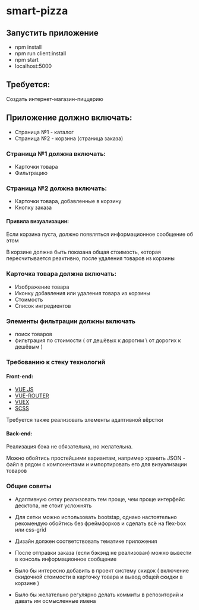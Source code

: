 # smart-pizza

## Запустить приложение
- npm install
- npm run client:install
- npm start
- localhost:5000

## Требуется:

Создать интернет-магазин-пиццерию

## Приложение должно включать:
- Страница №1 - каталог
- Страница №2 - корзина (страница заказа) 

### Страница №1 должна включать:

- Карточки товара
- Фильтрацию 

### Страница №2 должна включать:

- Карточки товара, добавленные в корзину
- Кнопку заказа

#### Привила визуализации:

Если корзина пуста, должно появляться информационное сообщение об этом

В корзине должна быть показана общая стоимость, которая пересчитывается реактивно, после удаления товаров из корзины

### Карточка товара должна включать:

- Изображение товара
- Иконку добавления или удаления товара из корзины
- Стоимость
- Список ингредиентов

### Элементы фильтрации должны включать
- поиск товаров
- фильтрация по стоимости ( от дешёвых к дорогим \ от дорогих к дешёвым )


### Требованию к стеку технологий
#### Front-end:
 - [VUE JS](https://vuejs.org/v2/guide/)
 - [VUE-ROUTER](https://router.vuejs.org/)
 - [VUEX](https://vuex.vuejs.org/ru/guide/)
 - [SCSS](https://medium.com/nuances-of-programming/%D0%BF%D0%BE%D0%BB%D0%BD%D1%8B%D0%B9-%D0%B3%D0%B0%D0%B9%D0%B4-%D0%BF%D0%BE-scss-sass-b09ae0c87afe)

Требуется также реализовать элементы адаптивной вёрстки 

#### Back-end:
Реализация бэка не обязательна, но желательна.

Можно обойтись простейшими вариантам, например хранить JSON - файл в рядом с компонентами и импортировать его для визуализации товаров 


### Общие советы

- Адаптивную сетку реализовать тем проще, чем проще интерфейс десктопа, не стоит усложнять

- Для сетки можно использовать bootstap, однако настоятельно рекомендую обойтись без фреймфорков и сделать всё на flex-box или css-grid

- Дизайн должен соответствовать тематике приложения

- После отправки заказа (если бэкэнд не реализован) можно вывести в консоль информационное сообщение

- Было бы интересно добавить в проект систему скидок ( включение скидочной стоимости в карточку товара и вывод общей скидки в корзине )

- Было бы желательно регулярно делать коммиты в репозиторий и давать им осмысленные имена
